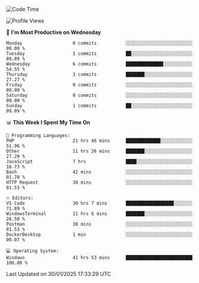 <!--START_SECTION:waka-->
![Code Time](http://img.shields.io/badge/Code%20Time-3%2C964%20hrs%2023%20mins-blue)

![Profile Views](http://img.shields.io/badge/Profile%20Views-0-blue)

📅 **I'm Most Productive on Wednesday** 

```text
Monday                   0 commits           ░░░░░░░░░░░░░░░░░░░░░░░░░   00.00 % 
Tuesday                  1 commits           ██░░░░░░░░░░░░░░░░░░░░░░░   09.09 % 
Wednesday                6 commits           ██████████████░░░░░░░░░░░   54.55 % 
Thursday                 3 commits           ███████░░░░░░░░░░░░░░░░░░   27.27 % 
Friday                   0 commits           ░░░░░░░░░░░░░░░░░░░░░░░░░   00.00 % 
Saturday                 0 commits           ░░░░░░░░░░░░░░░░░░░░░░░░░   00.00 % 
Sunday                   1 commits           ██░░░░░░░░░░░░░░░░░░░░░░░   09.09 % 
```


📊 **This Week I Spent My Time On** 

```text
💬 Programming Languages: 
PHP                      21 hrs 46 mins      █████████████░░░░░░░░░░░░   51.96 % 
Other                    11 hrs 26 mins      ███████░░░░░░░░░░░░░░░░░░   27.29 % 
JavaScript               7 hrs               ████░░░░░░░░░░░░░░░░░░░░░   16.73 % 
Bash                     42 mins             ░░░░░░░░░░░░░░░░░░░░░░░░░   01.70 % 
HTTP Request             38 mins             ░░░░░░░░░░░░░░░░░░░░░░░░░   01.53 % 

🔥 Editors: 
VS Code                  30 hrs 7 mins       ██████████████████░░░░░░░   71.89 % 
WindowsTerminal          11 hrs 6 mins       ███████░░░░░░░░░░░░░░░░░░   26.50 % 
Postman                  38 mins             ░░░░░░░░░░░░░░░░░░░░░░░░░   01.53 % 
DockerDesktop            1 min               ░░░░░░░░░░░░░░░░░░░░░░░░░   00.07 % 

💻 Operating System: 
Windows                  41 hrs 53 mins      █████████████████████████   100.00 % 
```


 Last Updated on 30/01/2025 17:33:29 UTC
<!--END_SECTION:waka-->
